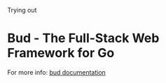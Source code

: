 Trying out

# Bud - The Full-Stack Web Framework for Go


For more info: [bud documentation](https://github.com/livebud/bud)
